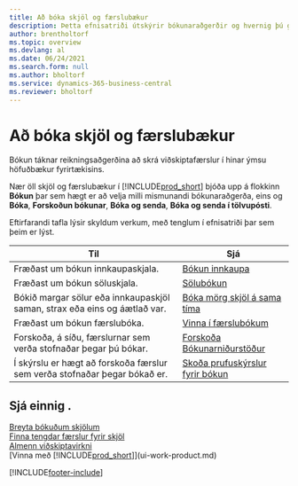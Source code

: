 ```yaml
---
title: Að bóka skjöl og færslubækur
description: Þetta efnisatriði útskýrir bókunaraðgerðir og hvernig þú getur bókað skjöl og færslubækur í ýmsum fjárhagsbókum fyrirtækisins.
author: brentholtorf
ms.topic: overview
ms.devlang: al
ms.date: 06/24/2021
ms.search.form: null
ms.author: bholtorf
ms.service: dynamics-365-business-central
ms.reviewer: bholtorf
---
```

# <a name="posting-documents-and-journals"></a>Að bóka skjöl og færslubækur

Bókun táknar reikningsaðgerðina að skrá viðskiptafærslur í hinar ýmsu höfuðbækur fyrirtækisins.

Nær öll skjöl og færslubækur í [!INCLUDE[prod_short](includes/prod_short.md)] bjóða upp á flokkinn **Bókun** þar sem hægt er að velja milli mismunandi bókunaraðgerða, eins og **Bóka**, **Forskoðun bókunar**, **Bóka og senda**, **Bóka og senda í tölvupósti**.

Eftirfarandi tafla lýsir skyldum verkum, með tenglum í efnisatriði þar sem þeim er lýst.

| Til | Sjá |
| --- | --- |
| Fræðast um bókun innkaupaskjala. |[Bókun innkaupa](ui-post-purchases.md) |
| Fræðast um bókun söluskjala. |[Sölubókun](ui-post-sales.md) |
| Bókið margar sölur eða innkaupaskjöl saman, strax eða eins og áætlað var.|[Bóka mörg skjöl á sama tíma](ui-batch-posting.md)|
| Fræðast um bókun færslubóka. |[Vinna í færslubókum](ui-work-general-journals.md) |
| Forskoða, á síðu, færslurnar sem verða stofnaðar þegar þú bókar. |[Forskoða Bókunarniðurstöður](ui-how-preview-post-results.md) |
| Í skýrslu er hægt að forskoða færslur sem verða stofnaðar þegar bókað er. |[Skoða prufuskýrslur fyrir bókun](ui-how-view-test-reports-posting.md) |

## <a name="see-also"></a>Sjá einnig .

[Breyta bókuðum skjölum](across-edit-posted-document.md)  
[Finna tengdar færslur fyrir skjöl](ui-find-entries.md)  
[Almenn viðskiptavirkni](ui-across-business-areas.md)  
[Vinna með [!INCLUDE[prod_short](includes/prod_short.md)]](ui-work-product.md)  

[!INCLUDE[footer-include](includes/footer-banner.md)]
